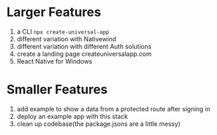 # Larger Features
1. a CLI `npx create-universal-app`
2. different variation with Nativewind
3. different variation with different Auth solutions
4. create a landing page createuniversalapp.com
5. React Native for Windows

# Smaller Features
1. add example to show a data from a protected route after signing in
2. deploy an example app with this stack
3. clean up codebase(the package.jsons are a little messy)
